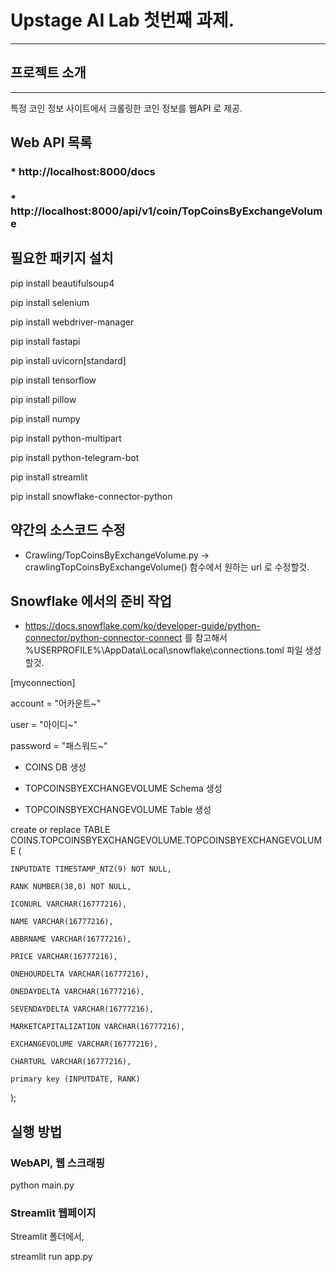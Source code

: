# Upstage AI Lab 첫번째 과제.
---



## 프로젝트 소개
---
특정 코인 정보 사이트에서 크롤링한 코인 정보를 웹API 로 제공.



## Web API 목록

### * http://localhost:8000/docs
### * http://localhost:8000/api/v1/coin/TopCoinsByExchangeVolume



## 필요한 패키지 설치

pip install beautifulsoup4

pip install selenium

pip install webdriver-manager

pip install fastapi

pip install uvicorn[standard]

pip install tensorflow

pip install pillow

pip install numpy

pip install python-multipart

pip install python-telegram-bot

pip install streamlit

pip install snowflake-connector-python


## 약간의 소스코드 수정

* Crawling/TopCoinsByExchangeVolume.py -> crawlingTopCoinsByExchangeVolume() 함수에서 원하는 url 로 수정할것.


## Snowflake 에서의 준비 작업

* https://docs.snowflake.com/ko/developer-guide/python-connector/python-connector-connect 를 참고해서 %USERPROFILE%\AppData\Local\snowflake\connections.toml 파일 생성할것.

[myconnection]

account = "어카운트~"

user = "아이디~"

password = "패스워드~"

* COINS DB 생성

* TOPCOINSBYEXCHANGEVOLUME Schema 생성

* TOPCOINSBYEXCHANGEVOLUME Table 생성

create or replace TABLE COINS.TOPCOINSBYEXCHANGEVOLUME.TOPCOINSBYEXCHANGEVOLUME (

	INPUTDATE TIMESTAMP_NTZ(9) NOT NULL,

	RANK NUMBER(38,0) NOT NULL,

	ICONURL VARCHAR(16777216),

	NAME VARCHAR(16777216),

	ABBRNAME VARCHAR(16777216),

	PRICE VARCHAR(16777216),

	ONEHOURDELTA VARCHAR(16777216),

	ONEDAYDELTA VARCHAR(16777216),

	SEVENDAYDELTA VARCHAR(16777216),

	MARKETCAPITALIZATION VARCHAR(16777216),

	EXCHANGEVOLUME VARCHAR(16777216),

	CHARTURL VARCHAR(16777216),

	primary key (INPUTDATE, RANK)

);


## 실행 방법

### WebAPI, 웹 스크래핑
python main.py

### Streamlit 웹페이지
Streamlit 폴더에서,

streamlit run app.py

